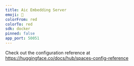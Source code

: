 ```yaml
---
title: Aic Embedding Server
emoji: 🏢
colorFrom: red
colorTo: red
sdk: docker
pinned: false
app_port: 50051
---
```


Check out the configuration reference at https://huggingface.co/docs/hub/spaces-config-reference
